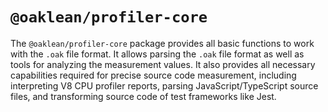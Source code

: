# `@oaklean/profiler-core`

The `@oaklean/profiler-core` package provides all basic functions to work with the `.oak` file format. It allows parsing the `.oak` file format as well as tools for analyzing the measurement values. It also provides all necessary capabilities required for precise source code measurement, including interpreting V8 CPU profiler reports, parsing JavaScript/TypeScript source files, and transforming source code of test frameworks like Jest.